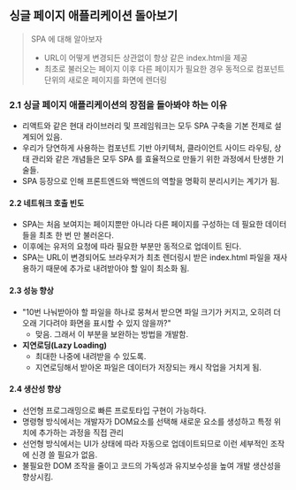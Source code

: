 ## 싱글 페이지 애플리케이션 돌아보기
> SPA 에 대해 알아보자
> - URL이 어떻게 변경되든 상관없이 항상 같은 index.html을 제공
> - 최초로 불러오는 페이지 이후 다른 페이지가 필요한 경우 동적으로 컴포넌트 단위의 새로운 페이지를 화면에 렌더링

### 2.1 싱글 페이지 애플리케이션의 장점을 돌아봐야 하는 이유
- 리액트와 같은 현대 라이브러리 및 프레임워크는 모두 SPA 구축을 기본 전제로 설계되어 있음.
- 우리가 당연하게 사용하는 컴포넌트 기반 아키텍처, 클라이언트 사이드 라우팅, 상태 관리와 같은 개념들은 모두 SPA 를 효율적으로 만들기 위한 과정에서 탄생한 기술들.
- SPA 등장으로 인해 프론트엔드와 백엔드의 역할을 명확히 분리시키는 계기가 됨.

#### 2.2 네트워크 호출 빈도
- SPA는 처음 보여지는 페이지뿐만 아니라 다른 페이지를 구성하는 데 필요한 데이터들을 최초 한 번 만 불러온다.
- 이후에는 유저의 요청에 따라 필요한 부분만 동적으로 업데이트 된다.
- SPA는 URL이 변경되어도 브라우저가 최초 렌더링시 받은 index.html 파일을 재사용하기 때문에 추가로 내려받아야 할 일이 최소화 됨.

#### 2.3 성능 향상
- "10번 나눠받아야 할 파일을 하나로 뭉쳐서 받으면 파일 크기가 커지고, 오히려 더 오래 기다려야 화면을 표시할 수 있지 않을까?"
  - 맞음. 그래서 이 부분을 보완하는 방법을 개발함.
- **지연로딩(Lazy Loading)**
  - 최대한 나중에 내려받을 수 있도록.
  - 지연로딩해서 받아온 파일은 데이터가 저장되는 캐시 작업을 거치게 됨.


#### 2.4 생산성 향상
- 선언형 프로그래밍으로 빠른 프로토타입 구현이 가능하다.
- 명령형 방식에서는 개발자가 DOM요소를 선택해 새로운 요소를 생성하고 특정 위치에 추가하는 과정을 직접 관리
- 선언형 방식에서는 UI가 상태에 따라 자동으로 업데이트되므로 이런 세부적인 조작에 신경 쓸 필요가 없음.
- 불필요한 DOM 조작을 줄이고 코드의 가독성과 유지보수성을 높여 개발 생산성을 향상시킴.

